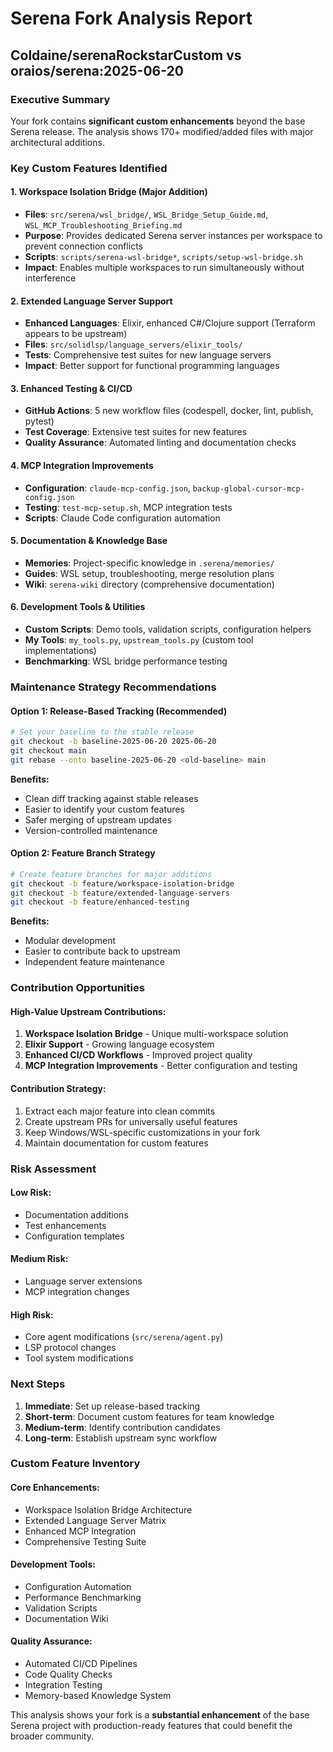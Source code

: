 # Serena Fork Analysis Report
## Coldaine/serenaRockstarCustom vs oraios/serena:2025-06-20

### Executive Summary
Your fork contains **significant custom enhancements** beyond the base Serena release. The analysis shows 170+ modified/added files with major architectural additions.

### Key Custom Features Identified

#### 1. **Workspace Isolation Bridge** (Major Addition)
- **Files**: `src/serena/wsl_bridge/`, `WSL_Bridge_Setup_Guide.md`, `WSL_MCP_Troubleshooting_Briefing.md`
- **Purpose**: Provides dedicated Serena server instances per workspace to prevent connection conflicts
- **Scripts**: `scripts/serena-wsl-bridge*`, `scripts/setup-wsl-bridge.sh`
- **Impact**: Enables multiple workspaces to run simultaneously without interference

#### 2. **Extended Language Server Support**
- **Enhanced Languages**: Elixir, enhanced C#/Clojure support (Terraform appears to be upstream)
- **Files**: `src/solidlsp/language_servers/elixir_tools/`
- **Tests**: Comprehensive test suites for new language servers
- **Impact**: Better support for functional programming languages

#### 3. **Enhanced Testing & CI/CD**
- **GitHub Actions**: 5 new workflow files (codespell, docker, lint, publish, pytest)
- **Test Coverage**: Extensive test suites for new features
- **Quality Assurance**: Automated linting and documentation checks

#### 4. **MCP Integration Improvements**
- **Configuration**: `claude-mcp-config.json`, `backup-global-cursor-mcp-config.json`
- **Testing**: `test-mcp-setup.sh`, MCP integration tests
- **Scripts**: Claude Code configuration automation

#### 5. **Documentation & Knowledge Base**
- **Memories**: Project-specific knowledge in `.serena/memories/`
- **Guides**: WSL setup, troubleshooting, merge resolution plans
- **Wiki**: `serena-wiki` directory (comprehensive documentation)

#### 6. **Development Tools & Utilities**
- **Custom Scripts**: Demo tools, validation scripts, configuration helpers
- **My Tools**: `my_tools.py`, `upstream_tools.py` (custom tool implementations)
- **Benchmarking**: WSL bridge performance testing

### Maintenance Strategy Recommendations

#### Option 1: Release-Based Tracking (Recommended)
```bash
# Set your baseline to the stable release
git checkout -b baseline-2025-06-20 2025-06-20
git checkout main
git rebase --onto baseline-2025-06-20 <old-baseline> main
```

**Benefits:**
- Clean diff tracking against stable releases
- Easier to identify your custom features
- Safer merging of upstream updates
- Version-controlled maintenance

#### Option 2: Feature Branch Strategy
```bash
# Create feature branches for major additions
git checkout -b feature/workspace-isolation-bridge
git checkout -b feature/extended-language-servers
git checkout -b feature/enhanced-testing
```

**Benefits:**
- Modular development
- Easier to contribute back to upstream
- Independent feature maintenance

### Contribution Opportunities

#### High-Value Upstream Contributions:
1. **Workspace Isolation Bridge** - Unique multi-workspace solution
2. **Elixir Support** - Growing language ecosystem
3. **Enhanced CI/CD Workflows** - Improved project quality
4. **MCP Integration Improvements** - Better configuration and testing

#### Contribution Strategy:
1. Extract each major feature into clean commits
2. Create upstream PRs for universally useful features
3. Keep Windows/WSL-specific customizations in your fork
4. Maintain documentation for custom features

### Risk Assessment

#### Low Risk:
- Documentation additions
- Test enhancements
- Configuration templates

#### Medium Risk:
- Language server extensions
- MCP integration changes

#### High Risk:
- Core agent modifications (`src/serena/agent.py`)
- LSP protocol changes
- Tool system modifications

### Next Steps

1. **Immediate**: Set up release-based tracking
2. **Short-term**: Document custom features for team knowledge
3. **Medium-term**: Identify contribution candidates
4. **Long-term**: Establish upstream sync workflow

### Custom Feature Inventory

#### Core Enhancements:
- Workspace Isolation Bridge Architecture
- Extended Language Server Matrix
- Enhanced MCP Integration
- Comprehensive Testing Suite

#### Development Tools:
- Configuration Automation
- Performance Benchmarking
- Validation Scripts
- Documentation Wiki

#### Quality Assurance:
- Automated CI/CD Pipelines
- Code Quality Checks
- Integration Testing
- Memory-based Knowledge System

This analysis shows your fork is a **substantial enhancement** of the base Serena project with production-ready features that could benefit the broader community.